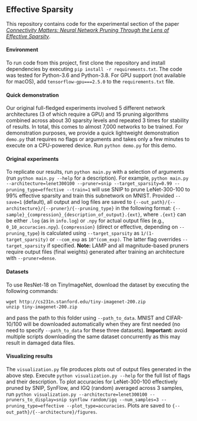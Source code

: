 ## Effective Sparsity

This repository contains code for the experimental section of the paper *[Connectivity Matters: Neural Network Pruning Through the Lens of Effective Sparsity](https://arxiv.org/user/)*.

#### Environment
To run code from this project, first clone the repository and install dependencies by executing ```pip install -r requirements.txt```. The code was tested for Python-3.6 and Python-3.8. For GPU support (not available for macOS), add ```tensorflow-gpu===2.5.0``` to the ```requirements.txt``` file.

#### Quick demonstration
Our original full-fledged experiments involved 5 different network architectures (3 of which require a GPU) and 15 pruning algorithms combined across about 30 sparsity levels and repeated 3 times for stability of results. In total, this comes to almost 7,000 networks to be trained. For demonstration purposes, we provide a quick lightweight demonstration ```demo.py``` that requires no flags or arguments and takes only a few minutes to execute on a CPU-powered device. Run ```python demo.py``` for this demo.

#### Original experiments
To replicate our results, run ```python main.py``` with a selection of arguments (run ```python main.py --help``` for a description). For example,
```python main.py --architecture=lenet300100 --pruner=snip --target_sparsity=0.99 --pruning_type=effective --train=1``` will use SNIP to prune LeNet-300-100 to 99% effective sparsity and train this subnetwork on MNIST. Provided ```--save=1``` (default), all output and log files are saved to ```{--out_path}/{--architecture}/{--pruner}/{--pruning_type}``` in the following format: ```{--sample}_{compression}_{description_of_output}.{ext}```, where ```.{ext}``` can be either ```.log``` (as in ```info.log```) or ```.npy``` for actual output files (e.g., ```0_10_accuracies.npy```). ```{compression}``` (direct or effective, depending on ```--pruning_type```) is calculated using ```--target_sparsity``` as ```1/(1-target_sparsity)``` or ```--com_exp``` as ```10^(com_exp)```. The latter flag overrides ```--target_sparsity``` if specified. **Note:** LAMP and all magnitude-based pruners require output files (final weights) generated after training an architecture with ```--pruner=dense```. 

#### Datasets
To use ResNet-18 on TinyImageNet, download the dataset by executing the following commands:

```wget http://cs231n.stanford.edu/tiny-imagenet-200.zip```<br />
```unzip tiny-imagenet-200.zip```

and pass the path to this folder using ```--path_to_data```. MNIST and CIFAR-10/100 will be downloaded automatically when they are first needed (no need to specify ```--path_to_data``` for these three datasets). **Important:** avoid multiple scripts downloading the same dataset concurrently as this may result in damaged data files.

#### Visualizing results
The ```visualization.py``` file produces plots out of output files generated in the above step. Execute ```python visualization.py --help``` for the full list of flags and their description. To plot accuracies for LeNet-300-100 effectively pruned by SNIP, SynFlow, and IGQ (random) averaged across 3 samples, run ```python visualization.py --architecture=lenet300100 --pruners_to_display=snip synflow random/igq --num_samples=3 --pruning_type=effective --plot_type=accuracies```. Plots are saved to ```{--out_path}/{--architecture}/figures```.
